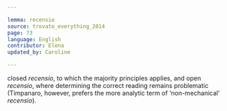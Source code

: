 ```yaml
---

lemma: recensio
source: trovato_everything_2014
page: 73
language: English
contributor: Elena
updated_by: Caroline

---
```


closed _recensio_, to which the majority principles applies, and open _recensio_, where determining the correct reading remains problematic (Timpanaro, however, prefers the more analytic term of ‘non-mechanical’ _recensio_).
